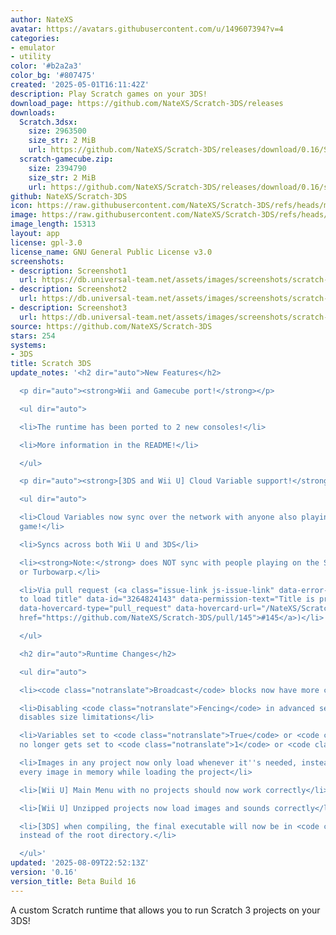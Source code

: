 ```yaml
---
author: NateXS
avatar: https://avatars.githubusercontent.com/u/149607394?v=4
categories:
- emulator
- utility
color: '#b2a2a3'
color_bg: '#807475'
created: '2025-05-01T16:11:42Z'
description: Play Scratch games on your 3DS!
download_page: https://github.com/NateXS/Scratch-3DS/releases
downloads:
  Scratch.3dsx:
    size: 2963500
    size_str: 2 MiB
    url: https://github.com/NateXS/Scratch-3DS/releases/download/0.16/Scratch.3dsx
  scratch-gamecube.zip:
    size: 2394790
    size_str: 2 MiB
    url: https://github.com/NateXS/Scratch-3DS/releases/download/0.16/scratch-gamecube.zip
github: NateXS/Scratch-3DS
icon: https://raw.githubusercontent.com/NateXS/Scratch-3DS/refs/heads/main/gfx/icon.png
image: https://raw.githubusercontent.com/NateXS/Scratch-3DS/refs/heads/main/gfx/logo.png
image_length: 15313
layout: app
license: gpl-3.0
license_name: GNU General Public License v3.0
screenshots:
- description: Screenshot1
  url: https://db.universal-team.net/assets/images/screenshots/scratch-3ds/screenshot1.png
- description: Screenshot2
  url: https://db.universal-team.net/assets/images/screenshots/scratch-3ds/screenshot2.png
- description: Screenshot3
  url: https://db.universal-team.net/assets/images/screenshots/scratch-3ds/screenshot3.png
source: https://github.com/NateXS/Scratch-3DS
stars: 254
systems:
- 3DS
title: Scratch 3DS
update_notes: '<h2 dir="auto">New Features</h2>

  <p dir="auto"><strong>Wii and Gamecube port!</strong></p>

  <ul dir="auto">

  <li>The runtime has been ported to 2 new consoles!</li>

  <li>More information in the README!</li>

  </ul>

  <p dir="auto"><strong>[3DS and Wii U] Cloud Variable support!</strong></p>

  <ul dir="auto">

  <li>Cloud Variables now sync over the network with anyone also playing the same
  game!</li>

  <li>Syncs across both Wii U and 3DS</li>

  <li><strong>Note:</strong> does NOT sync with people playing on the Scratch website
  or Turbowarp.</li>

  <li>Via pull request (<a class="issue-link js-issue-link" data-error-text="Failed
  to load title" data-id="3264824143" data-permission-text="Title is private" data-url="https://github.com/NateXS/Scratch-3DS/issues/145"
  data-hovercard-type="pull_request" data-hovercard-url="/NateXS/Scratch-3DS/pull/145/hovercard"
  href="https://github.com/NateXS/Scratch-3DS/pull/145">#145</a>)</li>

  </ul>

  <h2 dir="auto">Runtime Changes</h2>

  <ul dir="auto">

  <li><code class="notranslate">Broadcast</code> blocks now have more consistent behavior</li>

  <li>Disabling <code class="notranslate">Fencing</code> in advanced settings now
  disables size limitations</li>

  <li>Variables set to <code class="notranslate">True</code> or <code class="notranslate">False</code>
  no longer gets set to <code class="notranslate">1</code> or <code class="notranslate">0</code></li>

  <li>Images in any project now only load whenever it''s needed, instead of loading
  every image in memory while loading the project</li>

  <li>[Wii U] Main Menu with no projects should now work correctly</li>

  <li>[Wii U] Unzipped projects now load images and sounds correctly</li>

  <li>[3DS] when compiling, the final executable will now be in <code class="notranslate">build/3ds/</code>
  instead of the root directory.</li>

  </ul>'
updated: '2025-08-09T22:52:13Z'
version: '0.16'
version_title: Beta Build 16
---
```

A custom Scratch runtime that allows you to run Scratch 3 projects on your 3DS!